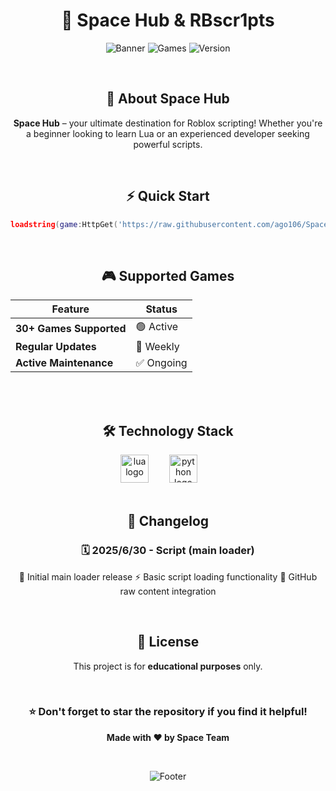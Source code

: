 <div align="center">
  
# 🚀 Space Hub & RBscr1pts

![Banner](https://img.shields.io/badge/🚀_SPACE_HUB-Your_Roblox_Scripting_Destination-6e40c9?style=for-the-badge&logo=rocket&logoColor=white)
![Games](https://img.shields.io/badge/🎮_30+_Games_Supported-8b9dc3?style=for-the-badge&logo=gamepad&logoColor=white)
![Version](https://img.shields.io/badge/📌_Version_2025.6.30-6e40c9?style=for-the-badge&logo=star&logoColor=white)

</div>

<br>

<div align="center">

## 📖 About Space Hub

**Space Hub** – your ultimate destination for Roblox scripting! Whether you're a beginner looking to learn Lua or an experienced developer seeking powerful scripts.

</div>

<br>

<div align="center">

## ⚡ Quick Start

```lua
loadstring(game:HttpGet('https://raw.githubusercontent.com/ago106/Space-Hub/refs/heads/main/loader.lua'))()
```

</div>

<br>

<div align="center">

## 🎮 Supported Games

| Feature | Status |
|---------|--------|
| **30+ Games Supported** | 🟢 Active |
| **Regular Updates** | 🔄 Weekly |
| **Active Maintenance** | ✅ Ongoing |

</div>

<br>

<br>

<div align="center">

## 🛠️ Technology Stack

<img src="https://cdn.jsdelivr.net/gh/devicons/devicon/icons/lua/lua-original.svg" height="45" alt="lua logo"  />
<img width="25" />
<img src="https://cdn.jsdelivr.net/gh/devicons/devicon/icons/python/python-original.svg" height="45" alt="python logo"  />
<img width="25" />

</div>

<br>

<div align="center">

## 📜 Changelog

### 🗓️ 2025/6/30 - Script (main loader)
🎉 Initial main loader release
⚡ Basic script loading functionality
🔗 GitHub raw content integration

</div>

<br>

<div align="center">

## 📄 License

This project is for **educational purposes** only.

<br>

### ⭐ Don't forget to star the repository if you find it helpful!

**Made with ❤️ by Space Team**

<br>

![Footer](https://img.shields.io/badge/🚀_Explore_Space_Hub-6e40c9?style=for-the-badge&logo=rocket&logoColor=white)

</div>
